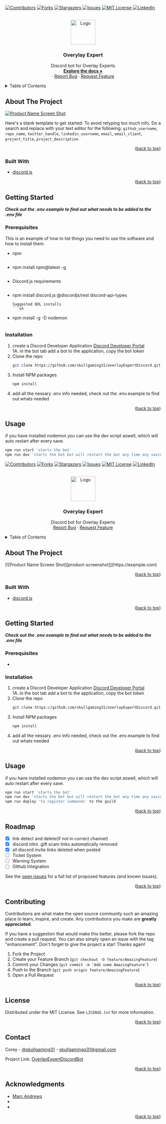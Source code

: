 <!-- # overlayExpertDiscordBot
  **_Check out the .env.example to find out what needs to be added to the .env file_**


## Bugs

run:<br>
npm run start 'starts the bot'<br>
npm run dev 'starts the bot but will restart the bot any time any saving is done or a file is added/removed'
npm run deploy 'to register commands' to the guild<br>
-->

<div id="top"></div>
<!--
*** Thanks for checking out the Best-README-Template. If you have a suggestion
*** that would make this better, please fork the repo and create a pull request
*** or simply open an issue with the tag "enhancement".
*** Don't forget to give the project a star!
*** Thanks again! Now go create something AMAZING! :D
-->



<!-- PROJECT SHIELDS -->
<!--
*** I'm using markdown "reference style" links for readability.
*** Reference links are enclosed in brackets [ ] instead of parentheses ( ).
*** See the bottom of this document for the declaration of the reference variables
*** for contributors-url, forks-url, etc. This is an optional, concise syntax you may use.
*** https://www.markdownguide.org/basic-syntax/#reference-style-links
-->
[![Contributors][contributors-shield]][contributors-url]
[![Forks][forks-shield]][forks-url]
[![Stargazers][stars-shield]][stars-url]
[![Issues][issues-shield]][issues-url]
[![MIT License][license-shield]][license-url]
[![LinkedIn][linkedin-shield]][linkedin-url]



<!-- PROJECT LOGO -->
<br />
<div align="center">
  <a href="https://github.com/skullgaming31/overlayExpertDiscord">
    <img src="images/logo.png" alt="Logo" width="80" height="80">
  </a>

<h3 align="center">Overylay Expert</h3>

  <p align="center">
    Discord bot for Overlay Experts
    <br />
    <a href="https://github.com/skullgaming31/overlayExpertDiscord"><strong>Explore the docs »</strong></a>
    <br />
    ·
    <a href="https://github.com/skullgaming31/overlayExpertDiscord/issues">Report Bug</a>
    ·
    <a href="https://github.com/skullgaming31/overlayExpertDiscord/issues">Request Feature</a>
  </p>
</div>



<!-- TABLE OF CONTENTS -->
<details>
  <summary>Table of Contents</summary>
  <ol>
    <li>
      <a href="#about-the-project">About The Project</a>
      <ul>
        <li><a href="#built-with">Built With</a></li>
      </ul>
    </li>
    <li>
      <a href="#getting-started">Getting Started</a>
      <ul>
        <li><a href="#prerequisites">Prerequisites</a></li>
        <li><a href="#installation">Installation</a></li>
      </ul>
    </li>
    <li><a href="#usage">Usage</a></li>
    <li><a href="#roadmap">Roadmap</a></li>
    <li><a href="#contributing">Contributing</a></li>
    <li><a href="#license">License</a></li>
    <li><a href="#contact">Contact</a></li>
    <li><a href="#acknowledgments">Acknowledgments</a></li>
  </ol>
</details>



<!-- ABOUT THE PROJECT -->
## About The Project

[![Product Name Screen Shot][product-screenshot]](https://example.com)

Here's a blank template to get started: To avoid retyping too much info. Do a search and replace with your text editor for the following: `github_username`, `repo_name`, `twitter_handle`, `linkedin_username`, `email`, `email_client`, `project_title`, `project_description`

<p align="right">(<a href="#top">back to top</a>)</p>



### Built With

* [discord.js](https://discord.js.org/)

<p align="right">(<a href="#top">back to top</a>)</p>



<!-- GETTING STARTED -->
## Getting Started

**_Check out the .env.example to find out what needs to be added to the .env file_**

### Prerequisites

This is an example of how to list things you need to use the software and how to install them.
* npm
  ```sh
* npm install npm@latest -g
  ```
* Discord.js requirements
  ```sh
* npm install discord.js @discordjs/rest discord-api-types
  ```
  Suggested QOL installs
  ```sh
* npm install -g -D nodemon
  ```

### Installation

1. create a Discord Developer Application [Discord Developer Portal](https://discord.com/developers/applications)<br>
1A. in the bot tab add a bot to the application, copy the bot token<br>
2. Clone the repo
   ```sh
   git clone https://github.com/skullgaming31/overlayExpertDiscord.git
   ```
3. Install NPM packages
   ```sh
   npm install
   ```
4. add all the nessary .env info needed, check out the .env.example to find out whats needed

<p align="right">(<a href="#top">back to top</a>)</p>



<!-- USAGE EXAMPLES -->
## Usage
if you have installed nodemon you can use the dev script aswell, which will auto restart after every save.
```sh
npm run start 'starts the bot'
npm run dev 'starts the bot but will restart the bot any time any saving is done or a file is added/removed'
```
<div id="top"></div>
<!--
*** Thanks for checking out the Best-README-Template. If you have a suggestion
*** that would make this better, please fork the repo and create a pull request
*** or simply open an issue with the tag "enhancement".
*** Don't forget to give the project a star!
*** Thanks again! Now go create something AMAZING! :D
-->



<!-- PROJECT SHIELDS -->
<!--
*** I'm using markdown "reference style" links for readability.
*** Reference links are enclosed in brackets [ ] instead of parentheses ( ).
*** See the bottom of this document for the declaration of the reference variables
*** for contributors-url, forks-url, etc. This is an optional, concise syntax you may use.
*** https://www.markdownguide.org/basic-syntax/#reference-style-links
-->
[![Contributors][contributors-shield]][contributors-url]
[![Forks][forks-shield]][forks-url]
[![Stargazers][stars-shield]][stars-url]
[![Issues][issues-shield]][issues-url]
[![MIT License][license-shield]][license-url]
[![LinkedIn][linkedin-shield]][linkedin-url]



<!-- PROJECT LOGO -->
<br />
<div align="center">
  <a href="https://github.com/skullgaming31/overlayExpertDiscord">
    <img src="images/logo.png" alt="Logo" width="80" height="80">
  </a>

<h3 align="center">Overylay Expert</h3>

  <p align="center">
    Discord bot for Overlay Experts
    <br />
    <a href="https://github.com/skullgaming31/overlayExpertDiscord/issues">Report Bug</a>
    ·
    <a href="https://github.com/skullgaming31/overlayExpertDiscord/issues">Request Feature</a>
  </p>
</div>



<!-- TABLE OF CONTENTS -->
<details>
  <summary>Table of Contents</summary>
  <ol>
    <li>
      <a href="#about-the-project">About The Project</a>
      <ul>
        <li><a href="#built-with">Built With</a></li>
      </ul>
    </li>
    <li>
      <a href="#getting-started">Getting Started</a>
      <ul>
        <li><a href="#prerequisites">Prerequisites</a></li>
        <li><a href="#installation">Installation</a></li>
      </ul>
    </li>
    <li><a href="#usage">Usage</a></li>
    <li><a href="#roadmap">Roadmap</a></li>
    <li><a href="#contributing">Contributing</a></li>
    <li><a href="#license">License</a></li>
    <li><a href="#contact">Contact</a></li>
    <li><a href="#acknowledgments">Acknowledgments</a></li>
  </ol>
</details>



<!-- ABOUT THE PROJECT -->
## About The Project
<div id="#about-the-project">
[![Product Name Screen Shot][product-screenshot]](https://example.com)


<p align="right">(<a href="#top">back to top</a>)</p>



### Built With

* [discord.js](https://discord.js.org/)

<p align="right">(<a href="#top">back to top</a>)</p>



<!-- GETTING STARTED -->
## Getting Started

**_Check out the .env.example to find out what needs to be added to the .env file_**

### Prerequisites

*

### Installation

1. create a Discord Developer Application [Discord Developer Portal](https://discord.com/developers/applications)<br>
1A. in the bot tab add a bot to the application, copy the bot token<br>
2. Clone the repo
   ```sh
   git clone https://github.com/skullgaming31/overlayExpertDiscord.git
   ```
3. Install NPM packages
   ```sh
   npm install
   ```
4. add all the nessary .env info needed, check out the .env.example to find out whats needed

<p align="right">(<a href="#top">back to top</a>)</p>



<!-- USAGE EXAMPLES -->
## Usage
if you have installed nodemon you can use the dev script aswell, which will auto restart after every save.
```sh
npm run start 'starts the bot'
npm run dev 'starts the bot but will restart the bot any time any saving is done or a file is added/removed'
npm run deploy 'to register commands' to the guild
```

<p align="right">(<a href="#top">back to top</a>)</p>



<!-- ROADMAP -->
## Roadmap

* [x] link detect and delete(if not in correct channel)
* [x] discord nitro .gift scam links automatically removed
* [x] all discord invite links deleted when posted
* [ ] Ticket System
* [ ] Warning System
* [ ] Github Integration

See the [open issues](https://github.com/skullgaming31/overlayExpertDiscord/issues) for a full list of proposed features (and known issues).

<p align="right">(<a href="#top">back to top</a>)</p>



<!-- CONTRIBUTING -->
## Contributing

Contributions are what make the open source community such an amazing place to learn, inspire, and create. Any contributions you make are **greatly appreciated**.

If you have a suggestion that would make this better, please fork the repo and create a pull request. You can also simply open an issue with the tag "enhancement".
Don't forget to give the project a star! Thanks again!

1. Fork the Project
2. Create your Feature Branch (`git checkout -b feature/AmazingFeature`)
3. Commit your Changes (`git commit -m 'Add some AmazingFeature'`)
4. Push to the Branch (`git push origin feature/AmazingFeature`)
5. Open a Pull Request

<p align="right">(<a href="#top">back to top</a>)</p>



<!-- LICENSE -->
## License

Distributed under the MIT License. See `LICENSE.txt` for more information.

<p align="right">(<a href="#top">back to top</a>)</p>



<!-- CONTACT -->
## Contact


Corey - [@skullgaming31](https://twitter.com/skullgaming31) - skullgamingg31@gmail.com

Project Link: [OverlayExpertDiscordBot](https://github.com/skullgaming31/overlayExpertDiscord)


<p align="right">(<a href="#top">back to top</a>)</p>



<!-- ACKNOWLEDGMENTS -->
## Acknowledgments

* [Marc Andrews](https://github.com/marcandrews)
* []()
* []()

<p align="right">(<a href="#top">back to top</a>)</p>



<!-- MARKDOWN LINKS & IMAGES -->
<!-- https://www.markdownguide.org/basic-syntax/#reference-style-links -->
[contributors-shield]: https://img.shields.io/github/contributors/skullgaming31/overlayExpertDiscord.svg?style=for-the-badge
[contributors-url]: https://github.com/skullgaming31/overlayExpertDiscord/graphs/contributors
[forks-shield]: https://img.shields.io/github/forks/skullgaming31/overlayExpertDiscord.svg?style=for-the-badge
[forks-url]: https://github.com/skullgaming31/overlayExpertDiscord/network/members
[stars-shield]: https://img.shields.io/github/stars/skullgaming31/overlayExpertDiscord.svg?style=for-the-badge
[stars-url]: https://github.com/skullgaming31/overlayExpertDiscord/stargazers
[issues-shield]: https://img.shields.io/github/issues/skullgaming31/overlayExpertDiscord.svg?style=for-the-badge
[issues-url]: https://github.com/skullgaming31/overlayExpertDiscord/issues
[license-shield]: https://img.shields.io/github/license/skullgaming31/overlayExpertDiscord.svg?style=for-the-badge
[license-url]: https://github.com/skullgaming31/overlayExpertDiscord/blob/master/LICENSE.txt
[linkedin-shield]: https://img.shields.io/badge/-LinkedIn-black.svg?style=for-the-badge&logo=linkedin&colorB=555
[linkedin-url]: https://linkedin.com/in/linkedin_username
[product-screenshot]: images/screenshot.png

